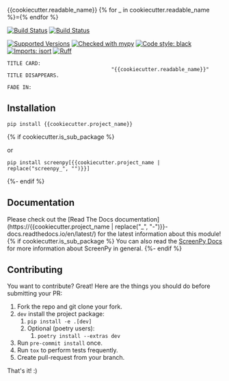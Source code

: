 {{cookiecutter.readable_name}}
{% for _ in cookiecutter.readable_name %}={% endfor %}

[![Build Status](../../actions/workflows/tests.yml/badge.svg)](../../actions/workflows/tests.yml)
[![Build Status](../../actions/workflows/lint.yml/badge.svg)](../../actions/workflows/lint.yml)

[![Supported Versions](https://img.shields.io/pypi/pyversions/{{cookiecutter.project_name}}.svg)](https://pypi.org/project/{{cookiecutter.project_name}})
[![Checked with mypy](http://www.mypy-lang.org/static/mypy_badge.svg)](http://mypy-lang.org/)
[![Code style: black](https://img.shields.io/badge/code%20style-black-000000.svg)](https://github.com/psf/black)
[![Imports: isort](https://img.shields.io/badge/%20imports-isort-%231674b1?style=flat&labelColor=ef8336)](https://pycqa.github.io/isort/)
[![Ruff](https://img.shields.io/endpoint?url=https://raw.githubusercontent.com/astral-sh/ruff/main/assets/badge/v2.json)](https://github.com/astral-sh/ruff)

```
TITLE CARD:
                                  "{{cookiecutter.readable_name}}"
TITLE DISAPPEARS.
                                                                      FADE IN:

```


Installation
------------
    pip install {{cookiecutter.project_name}}
{% if cookiecutter.is_sub_package %}

or

    pip install screenpy[{{cookiecutter.project_name | replace("screenpy_", "")}}]
{%- endif %}


Documentation
-------------
Please check out the [Read The Docs documentation](https://{{cookiecutter.project_name | replace("_", "-")}}-docs.readthedocs.io/en/latest/) for the latest information about this module!
{% if cookiecutter.is_sub_package %}
You can also read the [ScreenPy Docs](https://screenpy-docs.readthedocs.io/en/latest/) for more information about ScreenPy in general.
{%- endif %}


Contributing
------------
You want to contribute? Great! Here are the things you should do before submitting your PR:

1. Fork the repo and git clone your fork.
1. `dev` install the project package:
    1. `pip install -e .[dev]`
    1. Optional (poetry users):
        1. `poetry install --extras dev`
1. Run `pre-commit install` once.
1. Run `tox` to perform tests frequently.
1. Create pull-request from your branch.

That's it! :)
